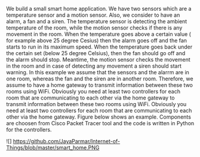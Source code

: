 We build a small smart home application. We have two sensors which are a temperature sensor and a motion sensor. Also, we consider to have an alarm, a fan and a siren. The temperature sensor is detecting the ambient temperature of the room, while the motion sensor checks if there is any movement in the room. When the temperature goes above a certain value ( for example above 25 degree Cesius) then the alarm goes off and the fan starts to run in its maximum speed. When the temperature goes back under the certain set (below 25 degree Celsius), then the fan should go off and the alarm should stop. Meantime, the motion sensor checks the movement in the room and in case of detecting any movement a siren should start warning. In this example we assume that the sensors and the alarrm are in one room, whereas the fan and the siren are in another room. Therefore, we assume to have a home gateway to transmit information between these two rooms using WiFi. Obviously you need at least two controllers for each room that are communicating to each other via the home gateway to transmit information between these two rooms using WiFi. Obviously you need at least two controllers for each room that are communicating to each other via the home gateway. Figure below shows an example. Components are choosen from Cisco Packet Tracer tool and the code is written in Python for the controllers.

![] https://github.com/JayaParmar/Internet-of-Things/blob/master/smart_home.PNG
